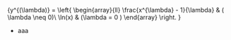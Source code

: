 
{y^{(\lambda)} = \left\{
\begin{array}{ll}
\frac{x^{\lambda} - 1}{\lambda} & ( \lambda \neq 0)\\
\ln(x) & (\lambda = 0 )
\end{array}
\right.
}

- aaa
